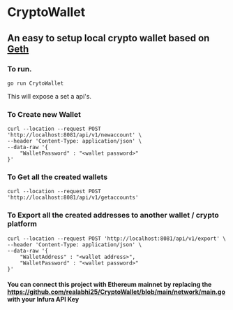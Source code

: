 # CryptoWallet

## An easy to setup local crypto wallet based on [Geth](https://geth.ethereum.org) 

### To run.
```
go run CrytoWallet
```

This will expose a set a api's.

### To Create new Wallet
```
curl --location --request POST 'http://localhost:8081/api/v1/newaccount' \
--header 'Content-Type: application/json' \
--data-raw '{
    "WalletPassword" : "<wallet password>"
}'
```

### To Get all the created wallets
```
curl --location --request POST 'http://localhost:8081/api/v1/getaccounts'
```

### To Export all the created addresses to another wallet / crypto platform
```
curl --location --request POST 'http://localhost:8081/api/v1/export' \
--header 'Content-Type: application/json' \
--data-raw '{
    "WalletAddress" : "<wallet address>",
    "WalletPassword" : "<wallet password>"
}'
```

#### You can connect this project with Ethereum mainnet by replacing the https://github.com/realabhi25/CryptoWallet/blob/main/network/main.go with your Infura API Key